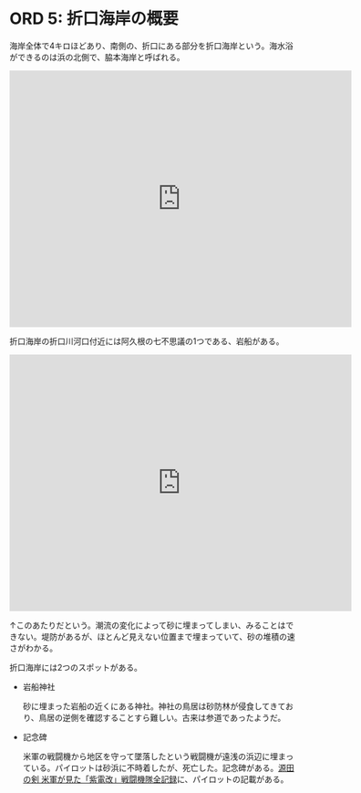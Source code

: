 # ORD 5: 折口海岸の概要

海岸全体で4キロほどあり、南側の、折口にある部分を折口海岸という。海水浴ができるのは浜の北側で、脇本海岸と呼ばれる。

<iframe src="https://www.google.com/maps/embed?pb=!1m17!1m12!1m3!1d20430.498698120406!2d130.20238527716532!3d32.06115413991192!2m3!1f0!2f0!3f0!3m2!1i1024!2i768!4f13.1!3m2!1m1!2zMzLCsDAzJzQ2LjUiTiAxMzDCsDEzJzIyLjQiRQ!5e1!3m2!1sen!2sjp!4v1707669901196!5m2!1sen!2sjp" width="600" height="450" style="border:0;" allowfullscreen="" loading="lazy" referrerpolicy="no-referrer-when-downgrade"></iframe>

折口海岸の折口川河口付近には阿久根の七不思議の1つである、岩船がある。

<iframe src="https://www.google.com/maps/embed?pb=!1m17!1m12!1m3!1d702.618682099278!2d130.20752951165576!3d32.06020823271137!2m3!1f0!2f0!3f0!3m2!1i1024!2i768!4f13.1!3m2!1m1!2zMzLCsDAzJzM2LjgiTiAxMzDCsDEyJzI3LjciRQ!5e1!3m2!1sen!2sjp!4v1707668799909!5m2!1sen!2sjp" width="600" height="450" style="border:0;" allowfullscreen="" loading="lazy" referrerpolicy="no-referrer-when-downgrade"></iframe>

↑このあたりだという。潮流の変化によって砂に埋まってしまい、みることはできない。堤防があるが、ほとんど見えない位置まで埋まっていて、砂の堆積の速さがわかる。

折口海岸には2つのスポットがある。

- 岩船神社

  砂に埋まった岩船の近くにある神社。神社の鳥居は砂防林が侵食してきており、鳥居の逆側を確認することすら難しい。古来は参道であったようだ。

- 記念碑

  米軍の戦闘機から地区を守って墜落したという戦闘機が遠浅の浜辺に埋まっている。パイロットは砂浜に不時着したが、死亡した。記念碑がある。[源田の剣 米軍が見た「紫電改」戦闘機隊全記録](https://www.amazon.co.jp/gp/product/B014KHMV4G/ref=ppx_yo_dt_b_search_asin_title?ie=UTF8&psc=1)に、パイロットの記載がある。

